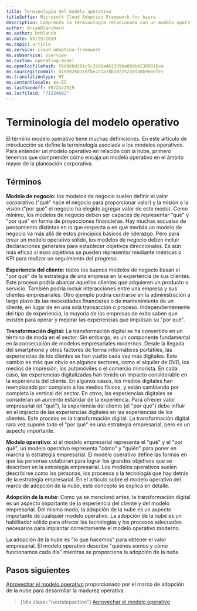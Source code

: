 ```yaml
---
title: Terminología del modelo operativo
titleSuffix: Microsoft Cloud Adoption Framework for Azure
description: Comprenda la terminología relacionada con un modelo operativo.
author: BrianBlanchard
ms.author: brblanch
ms.date: 05/19/2019
ms.topic: article
ms.service: cloud-adoption-framework
ms.subservice: overview
ms.custom: operating-model
ms.openlocfilehash: f6d988d201c5c32d9a461339ba00db42380016ce
ms.sourcegitcommit: d19e026d119fbe221a78b10225230da8b9666fe1
ms.translationtype: HT
ms.contentlocale: es-ES
ms.lasthandoff: 09/24/2019
ms.locfileid: "71224682"
---
```

# <a name="operating-model-terminology"></a>Terminología del modelo operativo

El término modelo operativo tiene muchas definiciones. En este artículo de introducción se define la terminología asociada a los modelos operativos. Para entender un modelo operativo en relación con la nube, primero tenemos que comprender cómo encaja un modelo operativo en el ámbito mayor de la planeación corporativa.

## <a name="terms"></a>Términos

**Modelo de negocio:** los modelos de negocio suelen definir el valor corporativo ("qué" hace el negocio para proporcionar valor) y la misión o la visión ("por qué" el negocio ha elegido agregar valor de este modo). Como mínimo, los modelos de negocio deben ser capaces de representar "qué" y "por qué" en forma de proyecciones financieras. Hay muchas escuelas de pensamiento distintas en lo que respecta a en qué medida un modelo de negocio va más allá de estos principios básicos de liderazgo. Pero para crear un modelo operativo sólido, los modelos de negocio deben incluir declaraciones generales para establecer objetivos direccionales. Es aún más eficaz si esos objetivos se pueden representar mediante métricas o KPI para realizar un seguimiento del progreso.

**Experiencia del cliente:** todos los buenos modelos de negocio basan el "por qué" de la estrategia de una empresa en la experiencia de sus clientes. Este proceso podría abarcar aquellos clientes que adquieren un producto o servicio. También podría incluir interacciones entre una empresa y sus clientes empresariales. Otro ejemplo podría centrarse en la administración a largo plazo de las necesidades financieras o de mantenimiento de un cliente, en lugar de en una sola transacción o proceso. Independientemente del tipo de experiencia, la mayoría de las empresas de éxito saben que existen para operar y mejorar las experiencias que impulsan su "por qué".

**Transformación digital:** La transformación digital se ha convertido en un término de moda en el sector. Sin embargo, es un componente fundamental en la consecución de modelos empresariales modernos. Desde la llegada del smartphone y otros factores de forma informáticos portátiles, las experiencias de los clientes se han vuelto cada vez más digitales. Este cambio es más que obvio en algunos sectores, como el alquiler de DVD, los medios de impresión, los automóviles o el comercio minorista. En cada caso, las experiencias digitalizadas han tenido un impacto considerable en la experiencia del cliente. En algunos casos, los medios digitales han reemplazado por completo a los medios físicos, y están cambiando por completo la vertical del sector. En otros, las experiencias digitales se consideran un aumento estándar de la experiencia. Para ofrecer valor empresarial (el "qué"), la experiencia del cliente (el "por qué") debe influir en el impacto de las experiencias digitales en las experiencias de los clientes. Este proceso es la transformación digital. La transformación digital rara vez supone todo el "por qué" en una estrategia empresarial, pero es un aspecto importante.

**Modelo operativo:** si el modelo empresarial representa el "qué" y el "por qué", un modelo operativo representa "cómo" y "quién" para poner en marcha la estrategia empresarial. El modelo operativo define las formas en que las personas colaboran para lograr los grandes objetivos que se describen en la estrategia empresarial. Los modelos operativos suelen describirse como las personas, los procesos y la tecnología que hay detrás de la estrategia empresarial. En el artículo sobre el modelo operativo del marco de adopción de la nube, este concepto se explica en detalle.

**Adopción de la nube:** Como ya se mencionó antes, la transformación digital es un aspecto importante de la experiencia del cliente y del modelo empresarial. Del mismo modo, la adopción de la nube es un aspecto importante de cualquier modelo operativo. La adopción de la nube es un habilitador sólido para ofrecer las tecnologías y los procesos adecuados necesarios para implantar correctamente el modelo operativo moderno.

La adopción de la nube es "lo que hacemos" para obtener el valor empresarial. El modelo operativo describe "quiénes somos y cómo funcionamos cada día" mientras se proporciona la adopción de la nube.

## <a name="next-steps"></a>Pasos siguientes

[Aprovechar el modelo operativo](./index.md) proporcionado por el marco de adopción de la nube para desarrollar la madurez operativa.

> [!div class="nextstepaction"]
> [Aprovechar el modelo operativo](./index.md)
